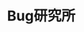 ---
title: Bug研究所
description: 调试技巧与异常处理全记录
style:
    background: "#9d0208"
    color: "#ffffff"
--- 